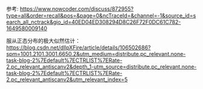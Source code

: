
参考:
https://www.nowcoder.com/discuss/872955?type=all&order=recall&pos=&page=0&ncTraceId=&channel=-1&source_id=search_all_nctrack&gio_id=40ED04ED308294D8C26F72F0DC61C782-1649580009140

服从正态分布的极大似然估计：
https://blog.csdn.net/dllpXFire/article/details/106502686?spm=1001.2101.3001.6650.2&utm_medium=distribute.pc_relevant.none-task-blog-2%7Edefault%7ECTRLIST%7ERate-2.pc_relevant_antiscanv2&depth_1-utm_source=distribute.pc_relevant.none-task-blog-2%7Edefault%7ECTRLIST%7ERate-2.pc_relevant_antiscanv2&utm_relevant_index=5
